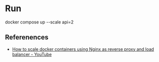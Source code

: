 # Run
docker compose up --scale api=2 

## Referenences

- [How to scale docker containers using Nginx as reverse proxy and load balancer - YouTube](https://www.youtube.com/watch?v=9aOpRhm33oM&t=482s)
